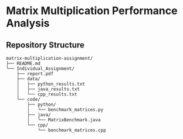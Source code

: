 # Matrix Multiplication Performance Analysis




## Repository Structure
```
matrix-multiplication-assignment/
├── README.md
└── Individual_Assignment/
    ├── report.pdf                    
    ├── data/                         
    │   ├── python_results.txt
    │   ├── java_results.txt
    │   └── cpp_results.txt
    └── code/                         
        ├── python/
        │   └── benchmark_matrices.py
        ├── java/
        │   └── MatrixBenchmark.java
        └── cpp/
            └── benchmark_matrices.cpp
```



